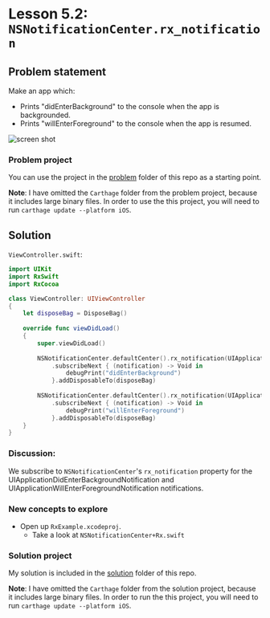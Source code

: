 # Lesson 5.2: `NSNotificationCenter.rx_notification`

## Problem statement

Make an app which:

* Prints "didEnterBackground" to the console when the app is backgrounded.
* Prints "willEnterForeground" to the console when the app is resumed.

![screen shot](https://raw.githubusercontent.com/pepaslabs/LearningRxSwift/master/lesson5.2_rx_notification/.media/Screen%20Shot%202015-11-28%20at%209.09.04%20PM.png)

### Problem project

You can use the project in the [problem](problem) folder of this repo as a starting point.

**Note**: I have omitted the `Carthage` folder from the problem project, because it includes large binary files.  In order to use the this project, you will need to run `carthage update --platform iOS`.

## Solution

`ViewController.swift`:

```swift
import UIKit
import RxSwift
import RxCocoa

class ViewController: UIViewController
{
    let disposeBag = DisposeBag()
    
    override func viewDidLoad()
    {
        super.viewDidLoad()
        
        NSNotificationCenter.defaultCenter().rx_notification(UIApplicationDidEnterBackgroundNotification)
            .subscribeNext { (notification) -> Void in
                debugPrint("didEnterBackground")
            }.addDisposableTo(disposeBag)
        
        NSNotificationCenter.defaultCenter().rx_notification(UIApplicationWillEnterForegroundNotification)
            .subscribeNext { (notification) -> Void in
                debugPrint("willEnterForeground")
            }.addDisposableTo(disposeBag)
    }
}
```

### Discussion:

We subscribe to `NSNotificationCenter`'s `rx_notification` property for the UIApplicationDidEnterBackgroundNotification and UIApplicationWillEnterForegroundNotification notifications.

### New concepts to explore

* Open up `RxExample.xcodeproj`.
  * Take a look at `NSNotificationCenter+Rx.swift`

### Solution project

My solution is included in the [solution](solution) folder of this repo.

**Note**: I have omitted the `Carthage` folder from the solution project, because it includes large binary files.  In order to run the this project, you will need to run `carthage update --platform iOS`.

